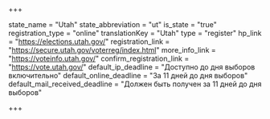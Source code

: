 +++

state_name = "Utah"
state_abbreviation = "ut"
is_state = "true"
registration_type = "online"
translationKey = "Utah"
type = "register"
hp_link = "https://elections.utah.gov/"
registration_link = "https://secure.utah.gov/voterreg/index.html"
more_info_link = "https://voteinfo.utah.gov/"
confirm_registration_link = "https://vote.utah.gov/"
default_ip_deadline = "Доступно до дня выборов включительно"
default_online_deadline = "За 11 дней до дня выборов"
default_mail_received_deadline = "Должен быть получен за 11 дней до дня выборов"

+++